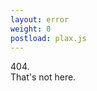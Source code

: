 ```yaml
---
layout: error
weight: 0
postload: plax.js
---
```

<div class='err-fullscreenDiv'>
    <div class="err-center">404.</div>
    <div class="err-text err-center">That's not here.</div>
</div>